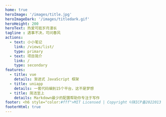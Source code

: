 ```yaml
---
home: true
heroImage: '/images/title.jpg'
heroImageDark: '/images/titledark.gif'
heroHeight: 200
heroText: 热爱可抵岁月漫长
tagline : 遇事不决，可问春风
actions:
  - text: 小小笔记
    link: /views/list/
    type: primary
  - text: 项目简介
    link: /
    type: secondary
features:
  - title: vue
    details: 渐进式 JavaScript 框架
  - title: uniapp
    details: 一套代码编到15个平台，这不是梦想
  - title: 简洁至上
    details: Markdown最少的配置帮助你专注于写作
footer: <h6 style="color:#fff">MIT Licensed | Copyright ©陕ICP备2022013038号</h6> 
footerHtml: true
---
```

